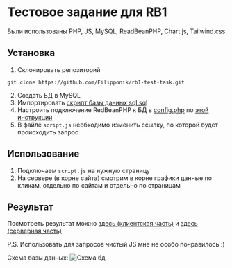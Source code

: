 # Тестовое задание для RB1
Были использованы PHP, JS, MySQL, ReadBeanPHP, Chart.js, Tailwind.css

## Установка
1. Склонировать репозиторий
```
git clone https://github.com/Filipponik/rb1-test-task.git
```
2. Создать БД в MySQL
3. Импортировать [скрипт базы данных sql.sql](sql.sql)
3. Настроить подключение RedBeanPHP к БД в [config.php](config.php) по [этой инструкции](https://www.redbeanphp.com/index.php?p=/connection)
1. В файле `script.js` необходимо изменить ссылку, по которой будет происходить запрос

## Использование
1. Подключаем `script.js` на нужную страницу
2. На сервере (в корне сайта) смотрим в корне графики данные по кликам, отдельно по сайтам и отдельно по страницам

## Результат
Посмотреть результат можно [здесь (клиентская часть)](http://filipponik.tk/client_page.html)
и [здесь (серверная часть)](http://filipponik.tk/)

P.S. Использовать для запросов чистый JS мне не особо понравилось :)

Схема базы данных:
![Схема бд](https://user-images.githubusercontent.com/44286080/107145540-63a6a600-6953-11eb-949b-5492baa90a2f.png "Схема базы данных")